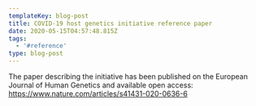 ```yaml
---
templateKey: blog-post
title: COVID-19 host genetics initiative reference paper
date: 2020-05-15T04:57:48.815Z
tags:
  - '#reference'
type: blog-post
---
```

The paper describing the initiative has been published on the European Journal of Human Genetics and available open access: <https://www.nature.com/articles/s41431-020-0636-6>
